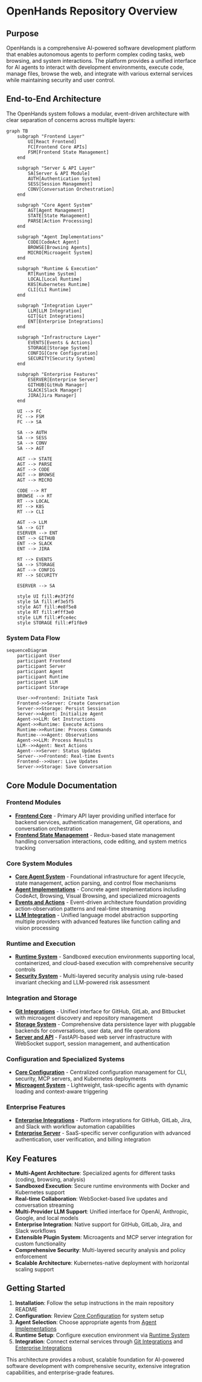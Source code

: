 # OpenHands Repository Overview

## Purpose

OpenHands is a comprehensive AI-powered software development platform that enables autonomous agents to perform complex coding tasks, web browsing, and system interactions. The platform provides a unified interface for AI agents to interact with development environments, execute code, manage files, browse the web, and integrate with various external services while maintaining security and user control.

## End-to-End Architecture

The OpenHands system follows a modular, event-driven architecture with clear separation of concerns across multiple layers:

```mermaid
graph TB
    subgraph "Frontend Layer"
        UI[React Frontend]
        FC[Frontend Core APIs]
        FSM[Frontend State Management]
    end
    
    subgraph "Server & API Layer"
        SA[Server & API Module]
        AUTH[Authentication System]
        SESS[Session Management]
        CONV[Conversation Orchestration]
    end
    
    subgraph "Core Agent System"
        AGT[Agent Management]
        STATE[State Management]
        PARSE[Action Processing]
    end
    
    subgraph "Agent Implementations"
        CODE[CodeAct Agent]
        BROWSE[Browsing Agents]
        MICRO[Microagent System]
    end
    
    subgraph "Runtime & Execution"
        RT[Runtime System]
        LOCAL[Local Runtime]
        K8S[Kubernetes Runtime]
        CLI[CLI Runtime]
    end
    
    subgraph "Integration Layer"
        LLM[LLM Integration]
        GIT[Git Integrations]
        ENT[Enterprise Integrations]
    end
    
    subgraph "Infrastructure Layer"
        EVENTS[Events & Actions]
        STORAGE[Storage System]
        CONFIG[Core Configuration]
        SECURITY[Security System]
    end
    
    subgraph "Enterprise Features"
        ESERVER[Enterprise Server]
        GITHUB[GitHub Manager]
        SLACK[Slack Manager]
        JIRA[Jira Manager]
    end
    
    UI --> FC
    FC --> FSM
    FC --> SA
    
    SA --> AUTH
    SA --> SESS
    SA --> CONV
    SA --> AGT
    
    AGT --> STATE
    AGT --> PARSE
    AGT --> CODE
    AGT --> BROWSE
    AGT --> MICRO
    
    CODE --> RT
    BROWSE --> RT
    RT --> LOCAL
    RT --> K8S
    RT --> CLI
    
    AGT --> LLM
    SA --> GIT
    ESERVER --> ENT
    ENT --> GITHUB
    ENT --> SLACK
    ENT --> JIRA
    
    RT --> EVENTS
    SA --> STORAGE
    AGT --> CONFIG
    RT --> SECURITY
    
    ESERVER --> SA
    
    style UI fill:#e3f2fd
    style SA fill:#f3e5f5
    style AGT fill:#e8f5e8
    style RT fill:#fff3e0
    style LLM fill:#fce4ec
    style STORAGE fill:#f1f8e9
```

### System Data Flow

```mermaid
sequenceDiagram
    participant User
    participant Frontend
    participant Server
    participant Agent
    participant Runtime
    participant LLM
    participant Storage
    
    User->>Frontend: Initiate Task
    Frontend->>Server: Create Conversation
    Server->>Storage: Persist Session
    Server->>Agent: Initialize Agent
    Agent->>LLM: Get Instructions
    Agent->>Runtime: Execute Actions
    Runtime->>Runtime: Process Commands
    Runtime-->>Agent: Observations
    Agent->>LLM: Process Results
    LLM-->>Agent: Next Actions
    Agent-->>Server: Status Updates
    Server-->>Frontend: Real-time Events
    Frontend-->>User: Live Updates
    Server->>Storage: Save Conversation
```

## Core Module Documentation

### Frontend Modules
- **[Frontend Core](frontend_core.md)** - Primary API layer providing unified interface for backend services, authentication management, Git operations, and conversation orchestration
- **[Frontend State Management](frontend_state_management.md)** - Redux-based state management handling conversation interactions, code editing, and system metrics tracking

### Core System Modules
- **[Core Agent System](core_agent_system.md)** - Foundational infrastructure for agent lifecycle, state management, action parsing, and control flow mechanisms
- **[Agent Implementations](agent_implementations.md)** - Concrete agent implementations including CodeAct, Browsing, Visual Browsing, and specialized microagents
- **[Events and Actions](events_and_actions.md)** - Event-driven architecture foundation providing action-observation patterns and real-time streaming
- **[LLM Integration](llm_integration.md)** - Unified language model abstraction supporting multiple providers with advanced features like function calling and vision processing

### Runtime and Execution
- **[Runtime System](runtime_system.md)** - Sandboxed execution environments supporting local, containerized, and cloud-based execution with comprehensive security controls
- **[Security System](security_system.md)** - Multi-layered security analysis using rule-based invariant checking and LLM-powered risk assessment

### Integration and Storage
- **[Git Integrations](git_integrations.md)** - Unified interface for GitHub, GitLab, and Bitbucket with microagent discovery and repository management
- **[Storage System](storage_system.md)** - Comprehensive data persistence layer with pluggable backends for conversations, user data, and file operations
- **[Server and API](server_and_api.md)** - FastAPI-based web server infrastructure with WebSocket support, session management, and authentication

### Configuration and Specialized Systems
- **[Core Configuration](core_configuration.md)** - Centralized configuration management for CLI, security, MCP servers, and Kubernetes deployments
- **[Microagent System](microagent_system.md)** - Lightweight, task-specific agents with dynamic loading and context-aware triggering

### Enterprise Features
- **[Enterprise Integrations](enterprise_integrations.md)** - Platform integrations for GitHub, GitLab, Jira, and Slack with workflow automation capabilities
- **[Enterprise Server](enterprise_server.md)** - SaaS-specific server configuration with advanced authentication, user verification, and billing integration

## Key Features

- **Multi-Agent Architecture**: Specialized agents for different tasks (coding, browsing, analysis)
- **Sandboxed Execution**: Secure runtime environments with Docker and Kubernetes support
- **Real-time Collaboration**: WebSocket-based live updates and conversation streaming
- **Multi-Provider LLM Support**: Unified interface for OpenAI, Anthropic, Google, and local models
- **Enterprise Integration**: Native support for GitHub, GitLab, Jira, and Slack workflows
- **Extensible Plugin System**: Microagents and MCP server integration for custom functionality
- **Comprehensive Security**: Multi-layered security analysis and policy enforcement
- **Scalable Architecture**: Kubernetes-native deployment with horizontal scaling support

## Getting Started

1. **Installation**: Follow the setup instructions in the main repository README
2. **Configuration**: Review [Core Configuration](core_configuration.md) for system setup
3. **Agent Selection**: Choose appropriate agents from [Agent Implementations](agent_implementations.md)
4. **Runtime Setup**: Configure execution environment via [Runtime System](runtime_system.md)
5. **Integration**: Connect external services through [Git Integrations](git_integrations.md) and [Enterprise Integrations](enterprise_integrations.md)

This architecture provides a robust, scalable foundation for AI-powered software development with comprehensive security, extensive integration capabilities, and enterprise-grade features.
